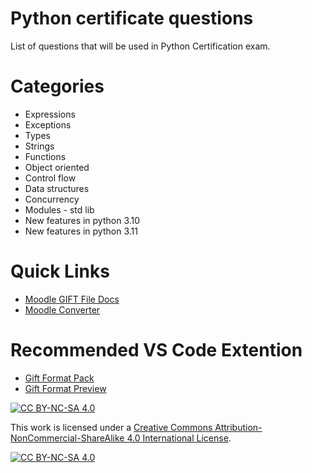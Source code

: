# Python certificate questions

List of questions that will be used in Python Certification exam.

# Categories

- Expressions
- Exceptions
- Types
- Strings
- Functions
- Object oriented
- Control flow
- Data structures
- Concurrency
- Modules - std lib
- New features in python 3.10
- New features in python 3.11
    
# Quick Links
- [Moodle GIFT File Docs](https://docs.moodle.org/400/en/GIFT_format)
- [Moodle Converter](http://text2gift.atwebpages.com/Text2GiftConverter.html)

# Recommended VS Code Extention
- [Gift Format Pack](https://marketplace.visualstudio.com/items?itemName=ethan-ou.vscode-gift-pack)
- [Gift Format Preview](https://marketplace.visualstudio.com/items?itemName=ethan-ou.vscode-gift-preview)

[![CC BY-NC-SA 4.0][cc-by-nc-sa-shield]][cc-by-nc-sa]

This work is licensed under a
[Creative Commons Attribution-NonCommercial-ShareAlike 4.0 International License][cc-by-nc-sa].

[![CC BY-NC-SA 4.0][cc-by-nc-sa-image]][cc-by-nc-sa]

[cc-by-nc-sa]: http://creativecommons.org/licenses/by-nc-sa/4.0/
[cc-by-nc-sa-image]: https://licensebuttons.net/l/by-nc-sa/4.0/88x31.png
[cc-by-nc-sa-shield]: https://img.shields.io/badge/License-CC%20BY--NC--SA%204.0-lightgrey.svg

